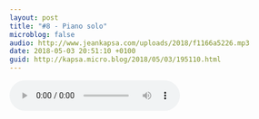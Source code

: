 ```yaml
---
layout: post
title: "#8 - Piano solo"
microblog: false
audio: http://www.jeankapsa.com/uploads/2018/f1166a5226.mp3
date: 2018-05-03 20:51:10 +0100
guid: http://kapsa.micro.blog/2018/05/03/195110.html
---
```

<audio controls="controls" src="http://www.jeankapsa.com/uploads/2018/f1166a5226.mp3" />
